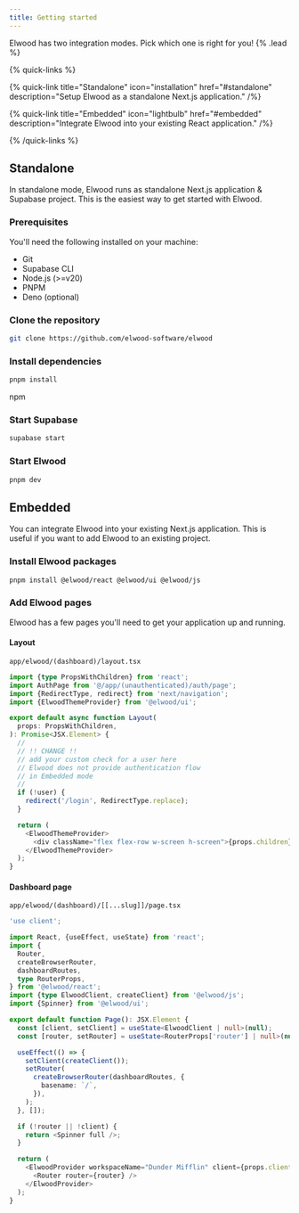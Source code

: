 ```yaml
---
title: Getting started
---
```


Elwood has two integration modes. Pick which one is right for you! {% .lead %}

{% quick-links %}

{% quick-link title="Standalone" icon="installation" href="#standalone" description="Setup Elwood as a standalone Next.js application." /%}

{% quick-link title="Embedded" icon="lightbulb" href="#embedded" description="Integrate Elwood into your existing React application." /%}

{% /quick-links %}

## Standalone

In standalone mode, Elwood runs as standalone Next.js application & Supabase project. This is the easiest way to get started with Elwood.

### Prerequisites

You'll need the following installed on your machine:

- Git
- Supabase CLI
- Node.js (>=v20)
- PNPM
- Deno (optional)

### Clone the repository

```bash
git clone https://github.com/elwood-software/elwood
```

### Install dependencies

```bash
pnpm install
```

npm

### Start Supabase

```bash
supabase start
```

### Start Elwood

```bash
pnpm dev
```

## Embedded

You can integrate Elwood into your existing Next.js application. This is useful if you want to add Elwood to an existing project.

### Install Elwood packages

```bash
pnpm install @elwood/react @elwood/ui @elwood/js
```

### Add Elwood pages

Elwood has a few pages you'll need to get your application up and running.

#### Layout

`app/elwood/(dashboard)/layout.tsx`

```typescript
import {type PropsWithChildren} from 'react';
import AuthPage from '@/app/(unauthenticated)/auth/page';
import {RedirectType, redirect} from 'next/navigation';
import {ElwoodThemeProvider} from '@elwood/ui';

export default async function Layout(
  props: PropsWithChildren,
): Promise<JSX.Element> {
  //
  // !! CHANGE !!
  // add your custom check for a user here
  // Elwood does not provide authentication flow
  // in Embedded mode
  //
  if (!user) {
    redirect('/login', RedirectType.replace);
  }

  return (
    <ElwoodThemeProvider>
      <div className="flex flex-row w-screen h-screen">{props.children}</div>
    </ElwoodThemeProvider>
  );
}

```

#### Dashboard page

`app/elwood/(dashboard)/[[...slug]]/page.tsx`

```typescript
'use client';

import React, {useEffect, useState} from 'react';
import {
  Router,
  createBrowserRouter,
  dashboardRoutes,
  type RouterProps,
} from '@elwood/react';
import {type ElwoodClient, createClient} from '@elwood/js';
import {Spinner} from '@elwood/ui';

export default function Page(): JSX.Element {
  const [client, setClient] = useState<ElwoodClient | null>(null);
  const [router, setRouter] = useState<RouterProps['router'] | null>(null);

  useEffect(() => {
    setClient(createClient());
    setRouter(
      createBrowserRouter(dashboardRoutes, {
        basename: `/`,
      }),
    );
  }, []);

  if (!router || !client) {
    return <Spinner full />;
  }

  return (
    <ElwoodProvider workspaceName="Dunder Mifflin" client={props.client}>
      <Router router={router} />
    </ElwoodProvider>
  );
}
```
